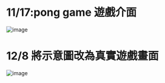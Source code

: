 # 11/17:pong game 遊戲介面
![image](https://user-images.githubusercontent.com/114141277/211728522-cb3509af-c7e8-464f-b0f7-574051e341ed.png)
# 12/8 將示意圖改為真實遊戲畫面
![image](https://user-images.githubusercontent.com/114141277/211981943-9a50598b-5a42-4e26-881f-75afe77c6f0f.png)

